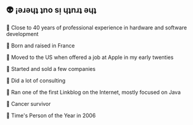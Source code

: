 ## 👽 ¡ǝɹǝɥʇ ʇno sᴉ ɥʇnɹʇ ǝɥʇ

:small_blue_diamond: Close to 40 years of professional experience in hardware and software development

:small_blue_diamond: Born and raised in France

:small_blue_diamond: Moved to the US when offered a job at Apple in my early twenties

:small_blue_diamond: Started and sold a few companies

:small_blue_diamond: Did a lot of consulting

:small_blue_diamond: Ran one of the first Linkblog on the Internet, mostly focused on Java

:small_blue_diamond: Cancer survivor

:small_blue_diamond: Time's Person of the Year in 2006
